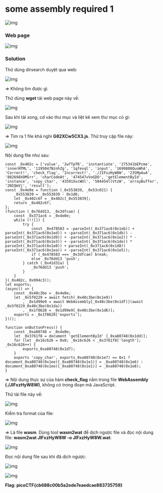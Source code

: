 # some assembly required 1
![img](230)

### Web page
![img](231)

### Solution

Thử dùng dirsearch duyệt qua web:

![img](232)

=> Không tìm được gì.

Thử dùng **wget** tải web page này về:

![img](233)

Sau khi tải xong, cd vào thư mục và liệt kê xem thư mục có gì: 

![img](234)

=>  Tìm ra 1 file khả nghi **G82XCw5CX3.js**. Thử truy cập file này:

![img](235)

Nội dung file như sau: 

    const _0x402c = ['value', '2wfTpTR', 'instantiate', '275341bEPcme', 'innerHTML', '1195047NznhZg', '1qfevql', 'input', '1699808QuoWhA', 'Correct!', 'check_flag', 'Incorrect!', './JIFxzHyW8W', '23SMpAuA', '802698XOMSrr', 'charCodeAt', '474547vVoGDO', 'getElementById', 'instance', 'copy_char', '43591XxcWUl', '504454llVtzW', 'arrayBuffer', '2NIQmVj', 'result'];
    const _0x4e0e = function (_0x553839, _0x53c021) {
        _0x553839 = _0x553839 - 0x1d6;
        let _0x402c6f = _0x402c[_0x553839];
        return _0x402c6f;
    };
    (function (_0x76dd13, _0x3dfcae) {
        const _0x371ac6 = _0x4e0e;
        while (!![]) {
            try {
                const _0x478583 = -parseInt(_0x371ac6(0x1eb)) + parseInt(_0x371ac6(0x1ed)) + -parseInt(_0x371ac6(0x1db)) - parseInt(_0x371ac6(0x1d9)) + -parseInt(_0x371ac6(0x1e2)) * -parseInt(_0x371ac6(0x1e3)) + -parseInt(_0x371ac6(0x1de)) * parseInt(_0x371ac6(0x1e0)) + parseInt(_0x371ac6(0x1d8)) parseInt(_0x371ac6(0x1ea)) + -parseInt(_0x371ac6(0x1e5));
                if (_0x478583 === _0x3dfcae) break;
                else _0x76dd13 'push';
            } catch (_0x41d31a) {
                _0x76dd13 'push';
            }
        }
    }(_0x402c, 0x994c3));
    let exports;
    (async() => {
        const _0x48c3be = _0x4e0e;
        let _0x5f0229 = await fetch(_0x48c3be(0x1e9))
            , _0x1d99e9 = await WebAssembly[_0x48c3be(0x1df)](await _0x5f0229_0x48c3be(0x1da))
            , _0x1f8628 = _0x1d99e9[_0x48c3be(0x1d6)];
        exports = _0x1f8628['exports'];
    })();

    function onButtonPress() {
        const _0xa80748 = _0x4e0e;
        let _0x3761f8 = document 'getElementById' [_0xa80748(0x1dd)];
        for (let _0x16c626 = 0x0; _0x16c626 < _0x3761f8['length']; _0x16c626++) {
            exports_0xa80748(0x1d7);
        }
        exports 'copy_char', exports_0xa80748(0x1e7) == 0x1 ? document_0xa80748(0x1ee)[_0xa80748(0x1e1)] = _0xa80748(0x1e6) : document_0xa80748(0x1ee)[_0xa80748(0x1e1)] = _0xa80748(0x1e8);
    }

=> Nội dung thực sự của hàm **check_flag** nằm trong file **WebAssembly (./JIFxzHyW8W)**, không có trong đoạn mã JavaScript.

Thử tải file này về: 

![img](236)

Kiểm tra format của file: 

![img](237)

=> Là file **wasm**. Dùng tool **wasm2wat** để dịch ngược file và đọc nội dung file: **wasm2wat JIFxzHyW8W -o JIFxzHyW8W.wat**:

![img](238)

Đọc nội dung file sau khi đã dịch ngược: 

![img](239)

![img](240)

**Flag: picoCTF{cb688c00b5a2ede7eaedcae883735759}**

